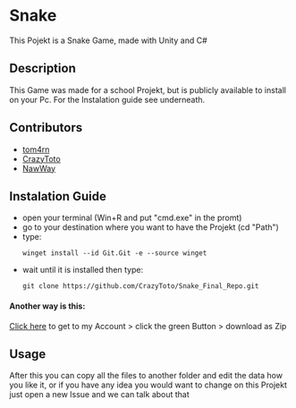 # Snake
This Pojekt is a Snake Game, made with Unity and C#

## Description
This Game was made for a school Projekt, but is publicly available to install on your Pc. For the Instalation guide see underneath. 

## Contributors
 - [tom4rn](https://github.com/tom4rn)
 - [CrazyToto](https://github.com/CrazyToto)
 - [NawWay](https://github.com/NawWay)

## Instalation Guide
 - open your terminal (Win+R and put "cmd.exe" in the promt)
 - go to your destination where you want to have the Projekt (cd "Path")
 - type:
   ```Bach
   winget install --id Git.Git -e --source winget 
   ```
 - wait until it is installed then type:
   ```Bach
   git clone https://github.com/CrazyToto/Snake_Final_Repo.git
   ```
   
#### Another way is this: 
 [Click here](https://github.com/CrazyToto/Snake_Final_Repo) to get to my Account > click the green Button > download as Zip

## Usage
After this you can copy all the files to another folder and edit the data how you like it, or if you have any idea you would want to change on this Projekt just open a new Issue and we can talk about that
